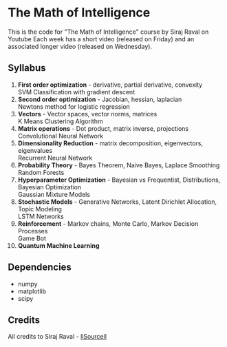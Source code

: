 # The Math of Intelligence

This is the code for "The Math of Intelligence" course by Siraj Raval on Youtube
Each week has a short video (released on Friday) and an associated longer video (released on Wednesday).

## Syllabus 

1. **First order optimization** - derivative, partial derivative, convexity  
     SVM Classification with gradient descent
2. **Second order optimization** - Jacobian, hessian, laplacian  
     Newtons method for logistic regression
3. **Vectors** - Vector spaces, vector norms, matrices  
     K Means Clustering Algorithm
4. **Matrix operations** - Dot product, matrix inverse, projections  
     Convolutional Neural Network
5. **Dimensionality Reduction** - matrix decomposition, eigenvectors, eigenvalues  
     Recurrent Neural Network
6. **Probability Theory** - Bayes Theorem, Naive Bayes, Laplace Smoothing   
     Random Forests 
7. **Hyperparameter Optimization** - Bayesian vs Frequentist, Distributions, Bayesian Optimization  
     Gaussian Mixture Models
8. **Stochastic Models** - Generative Networks, Latent Dirichlet Allocation, Topic Modeling  
     LSTM Networks
9. **Reinforcement** - Markov chains, Monte Carlo, Markov Decision Processes  
     Game Bot 
10. **Quantum Machine Learning**


## Dependencies

* numpy
* matplotlib
* scipy

## Credits

All credits to Siraj Raval - [llSourcell](https://github.com/llSourcell)